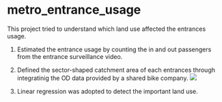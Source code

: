 # metro_entrance_usage


This project tried to understand which land use affected the entrances usage.

1. Estimated the entrance usage by counting the in and out passengers from the entrance surveillance video.
2. Defined the sector-shaped catchment area of each entrances through integratinig the OD data provided by a shared bike company.
![](https://github.com/Mengyang-LIU/metro_entrance_usage/blob/main/Artboard%203.jpg)

3. Linear regression was adopted to detect the important land use.
